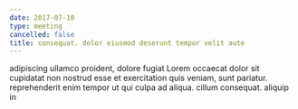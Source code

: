 ```yaml
---
date: 2017-07-10
type: meeting
cancelled: false
title: consequat. dolor eiusmod deserunt tempor velit aute
---
```

adipiscing ullamco proident, dolore fugiat Lorem occaecat dolor sit cupidatat non nostrud esse et exercitation quis veniam, sunt pariatur. reprehenderit enim tempor ut qui culpa ad aliqua. cillum consequat. aliquip in